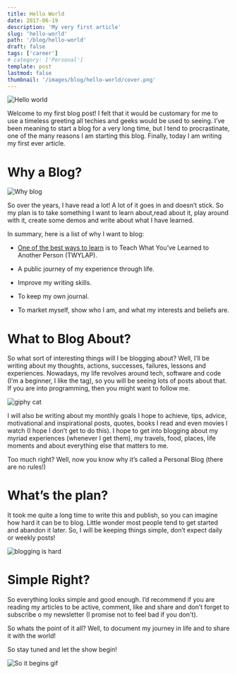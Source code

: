 ```yaml
---
title: Hello World
date: 2017-06-19
description: 'My very first article'
slug: 'hello-world'
path: '/blog/hello-world'
draft: false
tags: ['career']
# category: ['Personal']
template: post
lastmod: false
thumbnail: '/images/blog/hello-world/cover.png'
---
```


![Hello world](/images/blog/hello-world/hello_world.jpg)

Welcome to my first blog post! I felt that it would be customary for me to use a timeless greeting all techies and geeks would be used to seeing. I’ve been meaning to start a blog for a very long time, but I tend to procrastinate, one of the many reasons I am starting this blog. Finally, today I am writing my first ever article.

# Why a Blog?

![Why blog](/images/blog/hello-world/why_blog.png)

So over the years, I have read a lot! A lot of it goes in and doesn’t stick. So my plan is to take something I want to learn about,read about it, play around with it, create some demos and write about what I have learned.

In summary, here is a list of why I want to blog:

- [One of the best ways to learn](http://psychology.about.com/od/educationalpsychology/tp/effective-learning.htm) is to Teach What You’ve Learned to Another Person (TWYLAP).

- A public journey of my experience through life.

- Improve my writing skills.

- To keep my own journal.

- To market myself, show who I am, and what my interests and beliefs are.

# What to Blog About?

So what sort of interesting things will I be blogging about? Well, I’ll be writing about my thoughts, actions, successes, failures, lessons and experiences. Nowadays, my life revolves around tech, software and code (I’m a beginner, I like the tag), so you will be seeing lots of posts about that. If you are into programming, then you might want to follow me.

![giphy cat](/images/blog/hello-world/programming.gif)

I will also be writing about my monthly goals I hope to achieve, tips, advice, motivational and inspirational posts, quotes, books I read and even movies I watch (I hope I don’t get to do this). I hope to get into blogging about my myriad experiences (whenever I get them), my travels, food, places, life moments and about everything else that matters to me.

Too much right? Well, now you know why it’s called a Personal Blog (there are no rules!)

# What’s the plan?

It took me quite a long time to write this and publish, so you can imagine how hard it can be to blog. Little wonder most people tend to get started and abandon it later. So, I will be keeping things simple, don’t expect daily or weekly posts!

![blogging is hard](/images/blog/hello-world/blog_is_hard.jpeg)

# Simple Right?

So everything looks simple and good enough. I’d recommend if you are reading my articles to be active, comment, like and share and don’t forget to subscribe o my newsletter (I promise not to feel bad if you don't).

So whats the point of it all? Well, to document my journey in life and to share it with the world!

So stay tuned and let the show begin!

![So it begins gif](/images/blog/hello-world/giphy.gif)
